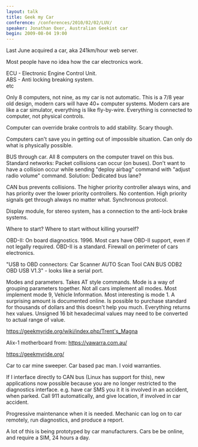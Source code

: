 ```yaml
---
layout: talk
title: Geek my Car
conference: /conferences/2010/02/02/LUV/
speaker: Jonathan Oxer, Australian Geekist car
begin: 2009-08-04 19:00
---
```

Last June acquired a car, aka 241km/hour web server.

Most people have no idea how the car electronics work.

ECU - Electronic Engine Control Unit.  
ABS - Anti locking breaking system.  
etc

Only 8 computers, not nine, as my car is not automatic.  This is a 7/8 year old
design, modern cars will have 40+ computer systems.  Modern cars are like a car
simulator, everything is like fly-by-wire. Everything is connected to computer,
not physical controls.

Computer can override brake controls to add stability. Scary though.

Computers can't save you in getting out of impossible situation. Can only do what
is physically possible.

BUS through car. All 8 computers on the computer travel on this bus. Standard
networks: Packet collisions can occur (on buses).  Don't want to have a
collision occur while sending "deploy airbag" command with "adjust radio
volume" command. Solution: Dedicated bus lane?

CAN bus prevents collisions. The higher priority controller always wins, and
has priority over the lower priority controllers. No contention. High priority
signals get through always no matter what. Synchronous protocol.

Display module, for stereo system, has a connection to the anti-lock brake
systems.

Where to start? Where to start without killing yourself?

OBD-II: On board diagnostics. 1996. Most cars have OBD-II support, even if not
legally required. OBD-II is a standard. Firewall on perimeter of cars electronics.

"USB to OBD connectors: Car Scanner AUTO Scan Tool CAN BUS ODB2 OBD USB V1.3" -
looks like a serial port.

Modes and parameters. Takes AT style commands. Mode is a way of grouping
parameters together. Not all cars implement all modes. Most implement mode 9,
Vehicle Information. Most interesting is mode 1. A surprising amount
is documented online. Is possible to purchase standard for thousands of
dollars and this doesn't help you much. Everything returns hex values.
Unsigned 16 bit hexadecimal values may need to be converted to actual
range of value.

<https://geekmyride.org/wiki/index.php/Trent's_Magna>

Alix-1 motherboard from:
<https://yawarra.com.au/>

<https://geekmyride.org/>

Car to car mine sweeper. Car based pac man. I void warranties.

If I interface directly to CAN bus (Linux has support for this), new
applications now possible because you are no longer restricted to the
diagnostics interface. e.g. have car SMS you it it is involved in an accident,
when parked. Call 911 automatically, and give location, if involved in car
accident.

Progressive maintenance when it is needed. Mechanic can log on to car remotely,
run diagnostics, and produce a report.

A lot of this is being prototyped by car manufacturers. Cars be be online, and
require a SIM, 24 hours a day.
